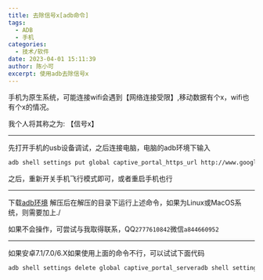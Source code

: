 ```yaml
---
title: 去除信号x[adb命令]
tags:
  - ADB
  - 手机
categories:
  - 技术/软件
date: 2023-04-01 15:11:39
author: 陈小可
excerpt: 使用adb去除信号x
---
```


手机为原生系统，可能连接wifi会遇到【网络连接受限】,移动数据有个x，wifi也有个x的情况。

我个人将其称之为: 【信号x】

* * *

先打开手机的usb设备调试，之后连接电脑，电脑的adb环境下输入

``` BASH
adb shell settings put global captive_portal_https_url http://www.google.cn/generate_204;
```

之后，重新开关手机飞行模式即可，或者重启手机也行

* * *
下载[adb环境](https://developer.android.google.cn/tools/releases/platform-tools?hl=zh-cn)
解压后在解压的目录下运行上述命令，如果为Linux或MacOS系统，则需要加上./

如果不会操作，可尝试与我取得联系，QQ`2777610842`微信`a844660952`

* * *

如果安卓7.1/7.0/6.X如果使用上面的命令不行，可以试试下面代码

``` BASH
adb shell settings delete global captive_portal_serveradb shell settings put global captive_portal_detection_enabled 0
```
